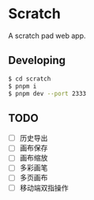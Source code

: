 # Scratch

A scratch pad web app.

## Developing

```bash
$ cd scratch
$ pnpm i
$ pnpm dev --port 2333
```

## TODO

- [ ] 历史导出
- [ ] 画布保存
- [ ] 画布缩放
- [ ] 多彩画笔
- [ ] 多页画布
- [ ] 移动端双指操作